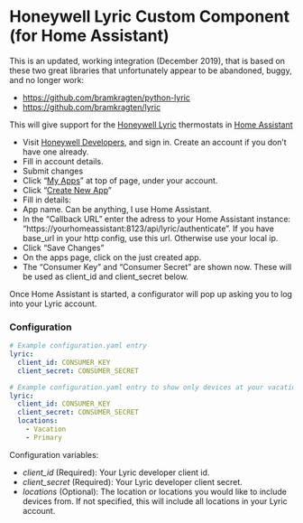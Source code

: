 # Honeywell Lyric Custom Component (for Home Assistant)

This is an updated, working integration (December 2019), that is based on these two great libraries that unfortunately appear to be abandoned, buggy, and no longer work:

* https://github.com/bramkragten/python-lyric
* https://github.com/bramkragten/lyric

This will give support for the [Honeywell Lyric](http://yourhome.honeywell.com/en/products/thermostat/lyric-thermostat) thermostats in [Home Assistant](https://www.home-assistant.io/)

- Visit [Honeywell Developers](http://developer.honeywell.com/), and sign in. Create an account if you don’t have one already.
- Fill in account details.
- Submit changes
- Click “[My Apps](http://developer.honeywell.com/user/me/apps)” at top of page, under your account.
- Click “[Create New App](http://developer.honeywell.com/user/me/apps/add)”
- Fill in details:
- App name. Can be anything, I use Home Assistant.
- In the “Callback URL” enter the adress to your Home Assistant instance: “https://yourhomeassistant:8123/api/lyric/authenticate”. If you have base_url in your http config, use this url. Otherwise use your local ip.
- Click “Save Changes”
- On the apps page, click on the just created app.
- The “Consumer Key” and “Consumer Secret” are shown now. These will be used as client_id and client_secret below.

Once Home Assistant is started, a configurator will pop up asking you to log into your Lyric account.

### Configuration
```yaml
# Example configuration.yaml entry
lyric:
  client_id: CONSUMER_KEY
  client_secret: CONSUMER_SECRET
```

```yaml
# Example configuration.yaml entry to show only devices at your vacation and primary homes
lyric:
  client_id: CONSUMER_KEY
  client_secret: CONSUMER_SECRET
  locations:
    - Vacation
    - Primary
```

Configuration variables:

- *client_id* (Required): Your Lyric developer client id.
- *client_secret* (Required): Your Lyric developer client secret.
- *locations* (Optional): The location or locations you would like to include devices from. If not specified, this will include all locations in your Lyric account.
